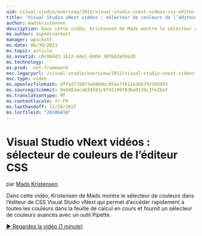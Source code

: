 ```yaml
---
uid: visual-studio/overview/2012/visual-studio-vnext-videos-css-editor-color-picker
title: 'Visual Studio vNext vidéos : sélecteur de couleurs de l’éditeur CSS | Documents Microsoft'
author: madskristensen
description: Dans cette vidéo, Kristensen de Mads montre le sélecteur de couleurs dans l’éditeur de CSS Visual Studio vNext qui affiche les couleurs dans la feuille de calcul en cours et fournit...
ms.author: aspnetcontent
manager: wpickett
ms.date: 08/30/2011
ms.topic: article
ms.assetid: c0c084d3-1b12-4de1-b904-30fbbda59a30
ms.technology: ''
ms.prod: .net-framework
msc.legacyurl: /visual-studio/overview/2012/visual-studio-vnext-videos-css-editor-color-picker
msc.type: video
ms.openlocfilehash: dffa3778873eb004bc95ae7f611e26b792195d55
ms.sourcegitcommit: 9a9483aceb34591c97451997036a9120c3fe2baf
ms.translationtype: MT
ms.contentlocale: fr-FR
ms.lasthandoff: 11/10/2017
ms.locfileid: "26506418"
---
```

<a name="visual-studio-vnext-videos-css-editor-color-picker"></a>Visual Studio vNext vidéos : sélecteur de couleurs de l’éditeur CSS
====================
par [Mads Kristensen](https://github.com/madskristensen)

Dans cette vidéo, Kristensen de Mads montre le sélecteur de couleurs dans l’éditeur de CSS Visual Studio vNext qui permet d’accéder rapidement à toutes les couleurs dans la feuille de calcul en cours et fournit un sélecteur de couleurs avancés avec un outil Pipette.

[&#9654; Regardez la vidéo (1 minute)](https://channel9.msdn.com/Blogs/ASP-NET-Site-Videos/visual-studio-vnext-videos-css-editor-color-picker)
